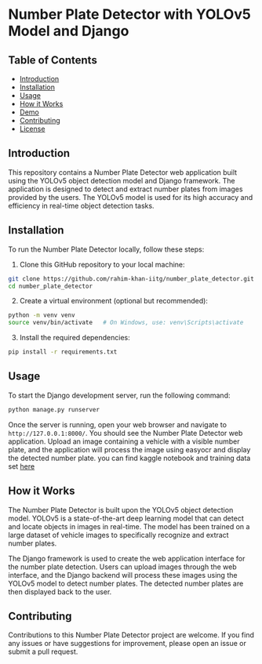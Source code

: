 # Number Plate Detector with YOLOv5 Model and Django

## Table of Contents

- [Introduction](#introduction)
- [Installation](#installation)
- [Usage](#usage)
- [How it Works](#how-it-works)
- [Demo](#demo)
- [Contributing](#contributing)
- [License](#license)

## Introduction

This repository contains a Number Plate Detector web application built using the YOLOv5 object detection model and Django framework. The application is designed to detect and extract number plates from images provided by the users. The YOLOv5 model is used for its high accuracy and efficiency in real-time object detection tasks.

## Installation

To run the Number Plate Detector locally, follow these steps:

1. Clone this GitHub repository to your local machine:

```bash
git clone https://github.com/rahim-khan-iitg/number_plate_detector.git
cd number_plate_detector
```

2. Create a virtual environment (optional but recommended):

```bash
python -m venv venv
source venv/bin/activate   # On Windows, use: venv\Scripts\activate
```

3. Install the required dependencies:

```bash
pip install -r requirements.txt
```

## Usage

To start the Django development server, run the following command:

```bash
python manage.py runserver
```

Once the server is running, open your web browser and navigate to `http://127.0.0.1:8000/`. You should see the Number Plate Detector web application. Upload an image containing a vehicle with a visible number plate, and the application will process the image using easyocr and display the detected number plate.
you can find kaggle notebook and training data set <a href="https://www.kaggle.com/code/rahimkhan76/number-plate-detection">here</a>

## How it Works

The Number Plate Detector is built upon the YOLOv5 object detection model. YOLOv5 is a state-of-the-art deep learning model that can detect and locate objects in images in real-time. The model has been trained on a large dataset of vehicle images to specifically recognize and extract number plates.

The Django framework is used to create the web application interface for the number plate detection. Users can upload images through the web interface, and the Django backend will process these images using the YOLOv5 model to detect number plates. The detected number plates are then displayed back to the user.


## Contributing

Contributions to this Number Plate Detector project are welcome. If you find any issues or have suggestions for improvement, please open an issue or submit a pull request.
